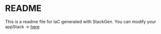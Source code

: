 # README
This is a readme file for IaC generated with StackGen.
You can modify your appStack -> [here](http://main.dev.stackgen.com/appstacks/16ea9cb5-2be0-4f15-8dad-209711291f53)
